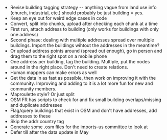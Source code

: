 * Revise building tagging strategy -- anything vague from land use info (church, industrial, etc.) should probably be just building = yes.
* Keep an eye out for weird edge cases in code
* Convert, split into chunks, upload after checking each chunk at a time
* First run, attach address to building (only works for buildings with only one address)
* Second phase: dealing with multiple addresses spread over multiple buildings. Import the buildings wihtout the addresses in the meantime?
* Or upload address points around (spread out enough), go in person and drag them to the right spot on a mobile phone
* One address per building, tag the building. Multiple, put the nodes around in the right place. Don't need to create relations.
* Human mappers can make errors as well
* Get the data in as fast as possible, then work on improving it with the community. Improving and adding to it is a lot more fun for new and community members.
* Maproulette style? Or just split
* OSM FR has scripts to check for and fix small building overlaps/missing and duplicate addresses
* Flag/query buildings that exist in OSM and don't have addresses, add addresses to these
* Skip the addr:country tag
* Generate some .osm files for the imports-us committee to look at
* Defer till after the data update in May
